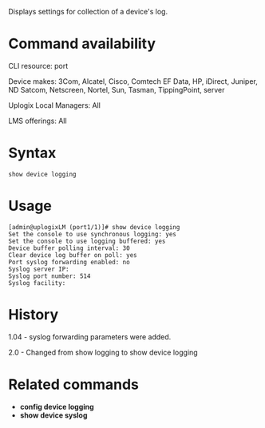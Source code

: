 <!-- 5.4 -->

Displays settings for collection of a device's log.

# Command availability

CLI resource: port

Device makes: 3Com, Alcatel, Cisco, Comtech EF Data, HP, iDirect, Juniper, ND Satcom, Netscreen, Nortel, Sun, Tasman, TippingPoint, server

Uplogix Local Managers: All

LMS offerings: All

# Syntax 

```
show device logging
```

# Usage 

```
[admin@uplogixLM (port1/1)]# show device logging
Set the console to use synchronous logging: yes
Set the console to use logging buffered: yes
Device buffer polling interval: 30
Clear device log buffer on poll: yes
Port syslog forwarding enabled: no
Syslog server IP:
Syslog port number: 514
Syslog facility:
```

# History 

1.04 - syslog forwarding parameters were added.

2.0 - Changed from show logging to show device logging

# Related commands 

- **config device logging**
- **show device syslog**
